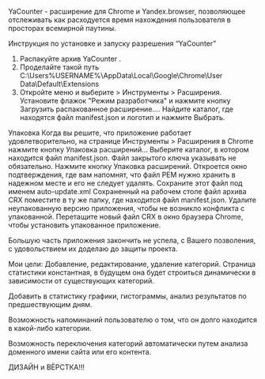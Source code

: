 YaCounter - расширение для Chrome и Yandex.browser, позволяющее отслеживать как расходуется время нахождения пользователя в просторах всемирной паутины. 

Инструкция по установке и запуску разрешения “YaCounter” 

1. Распакуйте архив YaCounter .
2. Проделайте такой путь C:\Users\%USERNAME%\AppData\Local\Google\Chrome\User Data\Default\Extensions
3. Откройте меню  и выберите   > Инструменты > Расширения.
Установите флажок "Режим разработчика" и нажмите кнопку Загрузить распакованное расширение….
Найдите каталог, где находятся файл manifest.json и логотип и нажмите Выбрать.

Упаковка
Когда вы решите, что приложение работает удовлетворительно, на странице Инструменты > Расширения в Chrome нажмите кнопку Упаковка расширений…
Выберите каталог, в котором находится файл manifest.json. Файл закрытого ключа указывать не обязательно.
Нажмите кнопку Упаковка расширений. Откроется окно подтверждения, где вам напомнят, что файл PEM нужно хранить в надежном месте и его не следует удалять. Сохраните этот файл под именем auto-update.xml
Сохраненный на рабочем столе файл архива CRX поместите в ту же папку, где находится файл manifest.json.
Удалите неупакованную версию приложения, чтобы не возникло конфликта с упакованной.
Перетащите новый файл CRX в окно браузера Chrome, чтобы установить упакованное приложение.


Большую часть приложения закончить не успела, с Вашего позволения, с удовольствием их доделаю до защиты проекта. 

Мои цели:
	Добавление, редактирование, удаление категорий.
	Страница статистики константная, в будущем она будет строиться динамически в зависимости от существующих категорий.

Добавить в статистику графики, гистограммы, анализ результатов по предшествующим дням.

Возможность напоминаний пользователю о том, что он долго находится в какой-либо категории. 

Возможность переключения категорий автоматически путем анализа доменного имени сайта или его контента. 

ДИЗАЙН и ВЁРСТКА!!!
